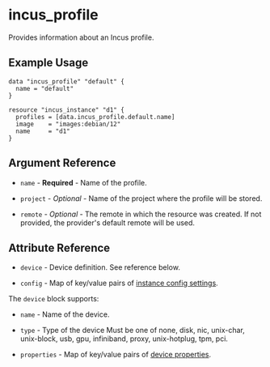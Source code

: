 # incus_profile

Provides information about an Incus profile.

## Example Usage

```hcl
data "incus_profile" "default" {
  name = "default"
}

resource "incus_instance" "d1" {
  profiles = [data.incus_profile.default.name]
  image    = "images:debian/12"
  name     = "d1"
}
```

## Argument Reference

* `name` - **Required** - Name of the profile.

* `project` - *Optional* - Name of the project where the profile will be stored.

* `remote` - *Optional* - The remote in which the resource was created. If
  not provided, the provider's default remote will be used.

## Attribute Reference

* `device` - Device definition. See reference below.

* `config` - Map of key/value pairs of
  [instance config settings](https://linuxcontainers.org/incus/docs/main/reference/instance_options/).

The `device` block supports:

* `name` - Name of the device.

* `type` - Type of the device Must be one of none, disk, nic,
  unix-char, unix-block, usb, gpu, infiniband, proxy, unix-hotplug, tpm, pci.

* `properties` - Map of key/value pairs of
  [device properties](https://linuxcontainers.org/incus/docs/main/reference/devices/).
